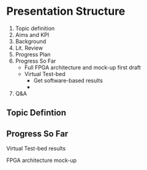 # Presentation Structure
1. Topic definition
2. Aims and KPI
3. Background
4. Lit. Review
5. Progress Plan
6. Progress So Far
	- Full FPGA architecture and mock-up first draft
	- Virtual Test-bed
		- Get software-based results
		- 
1. Q&A


## Topic Defintion

## Progress So Far
Virtual Test-bed results

FPGA architecture mock-up